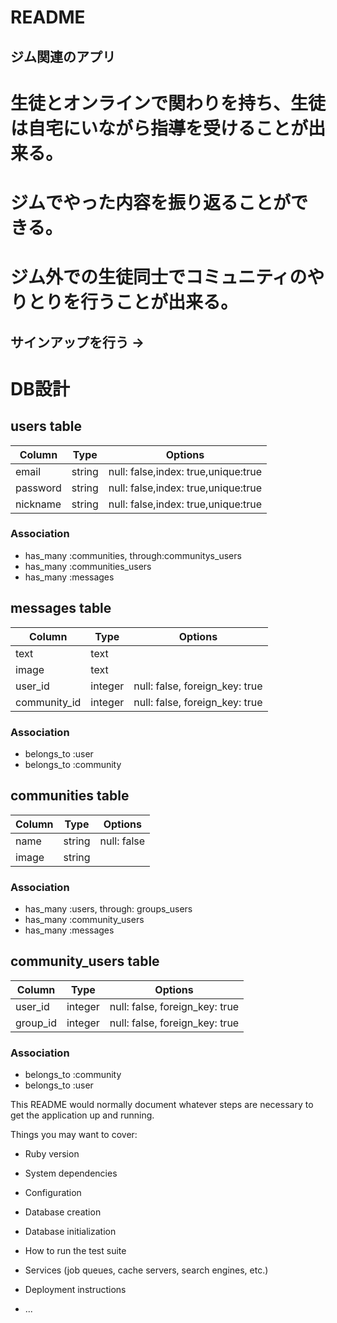 # README

## ジム関連のアプリ
# 生徒とオンラインで関わりを持ち、生徒は自宅にいながら指導を受けることが出来る。
# ジムでやった内容を振り返ることができる。
# ジム外での生徒同士でコミュニティのやりとりを行うことが出来る。

## サインアップを行う → 

# DB設計
## users table

|Column|Type|Options|
|------|----|-------|
|email|string|null: false,index: true,unique:true|
|password|string|null: false,index: true,unique:true|
|nickname|string|null: false,index: true,unique:true|

### Association
- has_many :communities, through:communitys_users
- has_many :communities_users
- has_many :messages

## messages table

|Column|Type|Options|
|------|----|-------|
|text|text||
|image|text||
|user_id|integer|null: false, foreign_key: true|
|community_id|integer|null: false, foreign_key: true|

### Association
- belongs_to :user
- belongs_to :community

## communities table

|Column|Type|Options|
|------|----|-------|
|name|string|null: false|
|image|string||

### Association
- has_many :users, through: groups_users
- has_many :community_users
- has_many :messages

## community_users table
|Column|Type|Options|
|------|----|-------|
|user_id|integer|null: false, foreign_key: true|
|group_id|integer|null: false, foreign_key: true|

### Association
- belongs_to :community
- belongs_to :user

This README would normally document whatever steps are necessary to get the
application up and running.

Things you may want to cover:

* Ruby version

* System dependencies

* Configuration

* Database creation

* Database initialization

* How to run the test suite

* Services (job queues, cache servers, search engines, etc.)

* Deployment instructions

* ...
